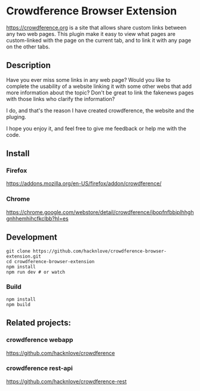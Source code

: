 # Crowdference Browser Extension

https://crowdference.org is a site that allows share custom links between any two web pages. This plugin make it easy to view what pages are custom-linked with the page on the current tab, and to link it with any page on the other tabs.

## Description
Have you ever miss some links in any web page?
Would you like to complete the usability of a website linking it with some other webs that add more information about the topic?
Don't be great to link the fakenews pages with those links who clarify the information?

I do, and that's the reason I have created crowdference, the website and the pluging.

I hope you enjoy it, and feel free to give me feedback or help me with the code.

## Install

### Firefox
https://addons.mozilla.org/en-US/firefox/addon/crowdference/

### Chrome
https://chrome.google.com/webstore/detail/crowdference/jbopfnfbbjplhhghgnhhemhihcfkclbb?hl=es


## Development
```
git clone https://github.com/hacknlove/crowdference-browser-extension.git
cd crowdference-browser-extension
npm install
npm run dev # or watch
```

### Build
```
npm install
npm build
```

## Related projects:

### crowdference webapp
https://github.com/hacknlove/crowdference

### crowdference rest-api
https://github.com/hacknlove/crowdference-rest
